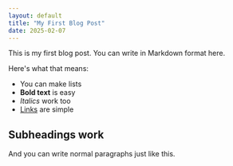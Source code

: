 ```yaml
---
layout: default
title: "My First Blog Post"
date: 2025-02-07
---
```


This is my first blog post. You can write in Markdown format here.

Here's what that means:
- You can make lists
- **Bold text** is easy
- *Italics* work too
- [Links](https://example.com) are simple

## Subheadings work

And you can write normal paragraphs just like this.